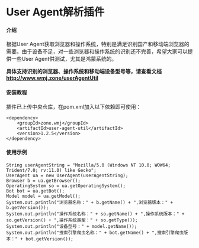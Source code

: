 # User Agent解析插件

#### 介绍
根据User Agent获取浏览器和操作系统，特别是满足识别国产和移动端浏览器的需要。由于设备不足，对一些浏览器和操作系统的识别还不完善，希望大家可以提供一些User Agent供测试，尤其是鸿蒙系统的。

 **具体支持识别的浏览器、操作系统和移动端设备型号等，请查看文档 http://www.wmj.zone/userAgentUtil** 



#### 安装教程

插件已上传中央仓库，在pom.xml加入以下依赖即可使用：

```
<dependency>
    <groupId>zone.wmj</groupId>
    <artifactId>user-agent-util</artifactId>
    <version>1.2.5</version>
</dependency>
```



#### 使用示例

```
String userAgentString = "Mozilla/5.0 (Windows NT 10.0; WOW64; Trident/7.0; rv:11.0) like Gecko";
UserAgent ua = new UserAgent(userAgentString);
Browser b = ua.getBrowser();
OperatingSystem so = ua.getOperatingSystem();
Bot bot = ua.getBot();
Model model = ua.getModel();
System.out.println("浏览器名称：" + b.getName() + ",浏览器版本：" + b.getVersion());
System.out.println("操作系统名称：" + so.getName() + ",操作系统版本：" + so.getVersion() + ",操作系统类型：" + so.getType());
System.out.println("设备型号：" + model.getName());
System.out.println("搜索引擎爬虫名称：" + bot.getName() + ",搜索引擎爬虫版本：" + bot.getVersion());
```



